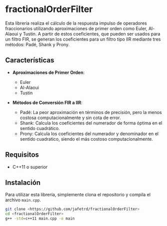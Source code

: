 # fractionalOrderFilter

Esta librería realiza el cálculo de la respuesta impulso de operadores fraccionarios utilizando aproximaciones de primer orden como Euler, Al-Alaoui y Tustin. A partir de estos coeficientes, que pueden ser usados para un filtro FIR, se generan los coeficientes para un filtro tipo IIR mediante tres métodos: Padé, Shank y Prony.

## Características

- **Aproximaciones de Primer Orden**:
  - Euler
  - Al-Alaoui
  - Tustin

- **Métodos de Conversión FIR a IIR**:
  - Padé: La peor aproximación en términos de precisión, pero la menos costosa computacionalmente y sin cota de error.
  - Shank: Calcula los coeficientes del numerador de forma óptima en el sentido cuadrático.
  - Prony: Calcula los coeficientes del numerador y denominador en el sentido cuadratico, siendo el más costoso computacionalmente.

## Requisitos

- C++11 o superior

## Instalación

Para utilizar esta librería, simplemente clona el repositorio y compila el archivo `main.cpp`.

```bash
git clone <https://github.com/jafetrd/fractionalOrderFilter>
cd <fractionalOrderFilter>
g++ -std=c++11 main.cpp -o main

